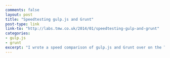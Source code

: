 ```yaml
---
comments: false
layout: post
title: "Speedtesting gulp.js and Grunt"
post-type: link
link-to: "http://labs.tmw.co.uk/2014/01/speedtesting-gulp-and-grunt"
categories:
- gulp.js
- grunt
excerpt: "I wrote a speed comparison of gulp.js and Grunt over on the TMW Labs blog."
---
```



